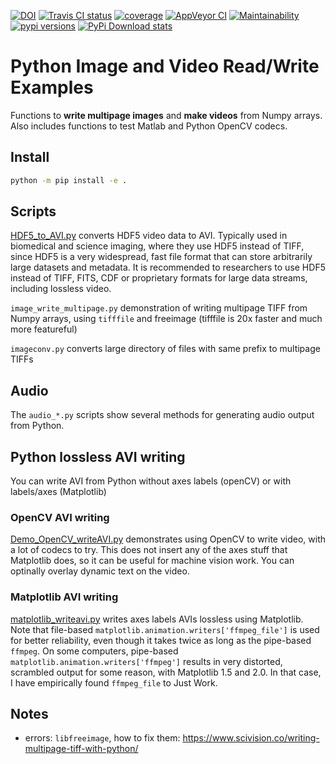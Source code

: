 [![DOI](https://zenodo.org/badge/30741849.svg)](https://zenodo.org/badge/latestdoi/30741849)
[![Travis CI status](https://travis-ci.org/scivision/pyimagevideo.svg?branch=master)](https://travis-ci.org/scivision/pyimagevideo)
[![coverage](https://coveralls.io/repos/github/scivision/pyimagevideo/badge.svg?branch=master)](https://coveralls.io/github/scivision/pyimagevideo?branch=master)
[![AppVeyor CI](https://ci.appveyor.com/api/projects/status/b55xigknwgd8m0y7?svg=true)](https://ci.appveyor.com/project/scivision/pyimagevideo)
[![Maintainability](https://api.codeclimate.com/v1/badges/f9bdbab86e37a3680cfe/maintainability)](https://codeclimate.com/github/scivision/pyimagevideo/maintainability)
[![pypi versions](https://img.shields.io/pypi/pyversions/pyimagevideo.svg)](https://pypi.python.org/pypi/pyimagevideo)
[![PyPi Download stats](http://pepy.tech/badge/pyimagevideo)](http://pepy.tech/project/pyimagevideo)

# Python Image and Video Read/Write Examples

Functions to **write multipage images** and **make videos** from Numpy arrays.
Also includes functions to test Matlab and Python OpenCV codecs.

## Install

```sh
python -m pip install -e .
```

## Scripts


[HDF5_to_AVI.py](./HDF5_to_AVI.py) converts HDF5 video data to AVI.
Typically used in biomedical and science imaging, where they use HDF5 instead of TIFF,
since HDF5 is a very widespread, fast file format that can store arbitrarily large datasets and metadata.
It is recommended to researchers to use HDF5 instead of TIFF, FITS, CDF or proprietary
formats for large data streams, including lossless video.

`image_write_multipage.py` demonstration of writing multipage TIFF from
Numpy arrays, using `tifffile` and freeimage (tifffile is 20x faster and
much more featureful)

`imageconv.py` converts large directory of files with same prefix to multipage TIFFs

## Audio

The `audio_*.py` scripts show several methods for generating audio
output from Python.

## Python lossless AVI writing

You can write AVI from Python without axes labels (openCV) or with labels/axes (Matplotlib)

### OpenCV AVI writing

[Demo_OpenCV_writeAVI.py](Demo_OpenCV_writeAVI.py) demonstrates using
OpenCV to write video, with a lot of codecs to try. This does not insert
any of the axes stuff that Matplotlib does, so it can be useful for
machine vision work. You can optinally overlay dynamic text on the
video.

### Matplotlib AVI writing

[matplotlib_writeavi.py](matplotlib_writeavi.py) writes axes labels
AVIs lossless using Matplotlib. Note that file-based
`matplotlib.animation.writers['ffmpeg_file']` is used for better
reliability, even though it takes twice as long as the pipe-based
`ffmpeg`. On some computers, pipe-based
`matplotlib.animation.writers['ffmpeg']` results in very distorted,
scrambled output for some reason, with Matplotlib 1.5 and 2.0. In that
case, I have empirically found `ffmpeg_file` to Just Work.

## Notes

-   errors: `libfreeimage`, how to fix them: https://www.scivision.co/writing-multipage-tiff-with-python/

